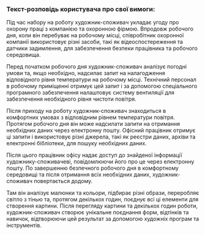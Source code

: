 ### Текст-розповідь користувача про свої вимоги:
Під час набору на роботу художник-споживач укладає угоду про охорону праці з компанією та охоронною фірмою. Впродовж робочого дня, коли він перебуває на робочому місці, співробітник охоронної компанії використовує різні засоби, такі як відеоспостереження та датчики задимлення, для забезпечення безпеки працівника та робочого середовища.

Перед початком робочого дня художник-споживач аналізує погодні умови та, якщо необхідно, надсилає запит на налагодження відповідного рівня температури на робочому місці. Технічний персонал в робочому приміщенні отримує цей запит і за допомогою спеціального програмного забезпечення налаштовує систему вентиляції для забезпечення необхідного рівня чистоти повітря.

Після приходу на роботу художник-споживач знаходиться в комфортних умовах з відповідним рівнем температури повітря. Протягом робочого дня він може надсилати запити на отримання необхідних даних через електронну пошту. Офісний працівник отримує ці запити і використовує різні джерела, такі як реєстри даних, архіви та електронні бібліотеки, для пошуку необхідних даних.

Після цього працівник офісу надає доступ до знайденої інформації художнику-споживачеві, повідомлюючи його про це через електронну пошту. По завершенню безпечного робочого дня в комфортному середовищі та після отримання всіх необхідних даних, художник-споживач повертається додому.

Там він аналізує малюнки та кольори, підбирає різні образи, переробляє світло з тінью та, протягом декількох годин, поєднує всі ці елементи для створення картини. Після перегляду картини та декількох годин роботи, художник-споживач створює унікальне поєднання форм, відтінків та навичок, відтворюючи цей результат за допомогою художніх програм та інструментів.
